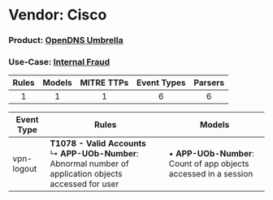 Vendor: Cisco
=============
### Product: [OpenDNS Umbrella](../ds_cisco_opendns_umbrella.md)
### Use-Case: [Internal Fraud](../../../../UseCases/uc_internal_fraud.md)

| Rules | Models | MITRE TTPs | Event Types | Parsers |
|:-----:|:------:|:----------:|:-----------:|:-------:|
|   1   |   1    |     1      |      6      |    6    |

| Event Type | Rules                                                                                                               | Models                                                               |
| ---------- | ------------------------------------------------------------------------------------------------------------------- | -------------------------------------------------------------------- |
| vpn-logout | <b>T1078 - Valid Accounts</b><br> ↳ <b>APP-UOb-Number</b>: Abnormal number of application objects accessed for user |  • <b>APP-UOb-Number</b>: Count of app objects accessed in a session |